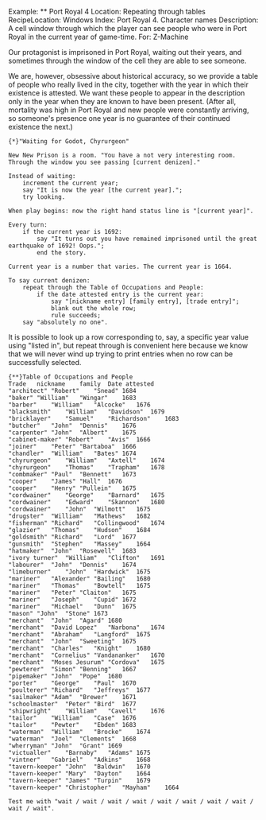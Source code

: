 Example: ** Port Royal 4
Location: Repeating through tables
RecipeLocation: Windows
Index: Port Royal 4. Character names
Description: A cell window through which the player can see people who were in Port Royal in the current year of game-time.
For: Z-Machine

  
Our protagonist is imprisoned in Port Royal, waiting out their years, and sometimes through the window of the cell they are able to see someone.

  
We are, however, obsessive about historical accuracy, so we provide a table of people who really lived in the city, together with the year in which their existence is attested. We want these people to appear in the description only in the year when they are known to have been present. (After all, mortality was high in Port Royal and new people were constantly arriving, so someone's presence one year is no guarantee of their continued existence the next.)

  

``` inform7
{*}"Waiting for Godot, Chyrurgeon"

New New Prison is a room. "You have a not very interesting room. Through the window you see passing [current denizen]."

Instead of waiting:
	increment the current year;
	say "It is now the year [the current year].";
	try looking.

When play begins: now the right hand status line is "[current year]".

Every turn:
	if the current year is 1692:
		say "It turns out you have remained imprisoned until the great earthquake of 1692! Oops.";
		end the story.

Current year is a number that varies. The current year is 1664.

To say current denizen:
	repeat through the Table of Occupations and People:
		if the date attested entry is the current year:
			say "[nickname entry] [family entry], [trade entry]";
			blank out the whole row;
			rule succeeds;
	say "absolutely no one".
```

  
It is possible to look up a row corresponding to, say, a specific year value using "listed in", but repeat through is convenient here because we know that we will never wind up trying to print entries when no row can be successfully selected.

  

``` inform7
{**}Table of Occupations and People
Trade	nickname	family	Date attested
"architect"	"Robert"	"Snead"	1684
"baker"	"William"	"Wingar"	1683
"barber"	"William"	"Alcocke"	1676
"blacksmith"	"William"	"Davidson"	1679
"bricklayer"	"Samuel"	"Richardson"	1683
"butcher"	"John"	"Dennis"	1676
"carpenter"	"John"	"Albert"	1675
"cabinet-maker"	"Robert"	"Avis"	1666
"joiner"	"Peter"	"Bartaboa"	1666
"chandler"	"William"	"Bates"	1674
"chyrurgeon"	"William"	"Axtell"	1674
"chyrurgeon"	"Thomas"	"Trapham"	1678
"combmaker"	"Paul"	"Bennett"	1673
"cooper"	"James"	"Hall"	1676
"cooper"	"Henry"	"Pullein"	1675
"cordwainer"	"George"	"Barnard"	1675
"cordwainer"	"Edward"	"Skannon"	1680
"cordwainer"	"John"	"Wilmott"	1675
"drugster"	"William"	"Mathews"	1682
"fisherman"	"Richard"	"Collingwood"	1674
"glazier"	"Thomas"	"Hudson"	1684
"goldsmith"	"Richard"	"Lord"	1677
"gunsmith"	"Stephen"	"Massey"	1664
"hatmaker"	"John"	"Rosewell"	1683
"ivory turner"	"William"	"Clifton"	1691
"labourer"	"John"	"Dennis"	1674
"limeburner"	"John"	"Hardwick"	1675
"mariner"	"Alexander"	"Bailing"	1680
"mariner"	"Thomas"	"Bowtell"	1675
"mariner"	"Peter"	"Claiton"	1675
"mariner"	"Joseph"	"Cupid"	1672
"mariner"	"Michael"	"Dunn"	1675
"mason"	"John"	"Stone"	1673
"merchant"	"John"	"Agard"	1680
"merchant"	"David Lopez"	"Narbona"	1674
"merchant"	"Abraham"	"Langford"	1675
"merchant"	"John"	"Sweeting"	1675
"merchant"	"Charles"	"Knight"	1680
"merchant"	"Cornelius"	"Vandananker"	1670
"merchant"	"Moses Jesurum"	"Cordova"	1675
"pewterer"	"Simon"	"Benning"	1667
"pipemaker"	"John"	"Pope"	1680
"porter"	"George"	"Paul"	1670
"poulterer"	"Richard"	"Jeffreys"	1677
"sailmaker"	"Adam"	"Brewer"	1671
"schoolmaster"	"Peter"	"Bird"	1677
"shipwright"	"William"	"Cavell"	1676
"tailor"	"William"	"Case"	1676
"tailor"	"Pewter"	"Ebden"	1683
"waterman"	"William"	"Brocke"	1674
"waterman"	"Joel"	"Clements"	1668
"wherryman"	"John"	"Grant"	1669
"victualler"	"Barnaby"	"Adams"	1675
"vintner"	"Gabriel"	"Adkins"	1668
"tavern-keeper"	"John"	"Baldwin"	1670
"tavern-keeper"	"Mary"	"Dayton"	1664
"tavern-keeper"	"James"	"Turpin"	1679
"tavern-keeper"	"Christopher"	"Mayham"	1664

Test me with "wait / wait / wait / wait / wait / wait / wait / wait / wait / wait".
```

